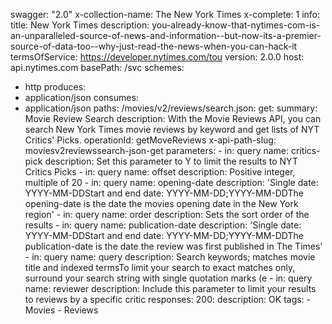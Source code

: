 swagger: "2.0"
x-collection-name: The New York Times
x-complete: 1
info:
  title: New York Times
  description: you-already-know-that-nytimes-com-is-an-unparalleled-source-of-news-and-information--but-now-its-a-premier-source-of-data-too--why-just-read-the-news-when-you-can-hack-it
  termsOfService: https://developer.nytimes.com/tou
  version: 2.0.0
host: api.nytimes.com
basePath: /svc
schemes:
- http
produces:
- application/json
consumes:
- application/json
paths:
  /movies/v2/reviews/search.json:
    get:
      summary: Movie Review Search
      description: With the Movie Reviews API, you can search New York Times movie
        reviews by keyword and get lists of NYT Critics' Picks.
      operationId: getMoveReviews
      x-api-path-slug: moviesv2reviewssearch-json-get
      parameters:
      - in: query
        name: critics-pick
        description: Set this parameter to Y to limit the results to NYT Critics Picks
      - in: query
        name: offset
        description: Positive integer, multiple of 20
      - in: query
        name: opening-date
        description: 'Single date: YYYY-MM-DDStart and end date: YYYY-MM-DD;YYYY-MM-DDThe
          opening-date is the date the movies opening date in the New York region'
      - in: query
        name: order
        description: Sets the sort order of the results
      - in: query
        name: publication-date
        description: 'Single date: YYYY-MM-DDStart and end date: YYYY-MM-DD;YYYY-MM-DDThe
          publication-date is the date the review was first published in The Times'
      - in: query
        name: query
        description: Search keywords; matches movie title and indexed termsTo limit
          your search to exact matches only, surround your search string with single
          quotation marks (e
      - in: query
        name: reviewer
        description: Include this parameter to limit your results to reviews by a
          specific critic
      responses:
        200:
          description: OK
      tags:
      - Movies
      - Reviews